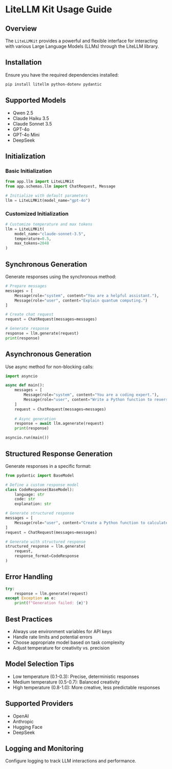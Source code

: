 # LiteLLM Kit Usage Guide

## Overview
The `LiteLLMKit` provides a powerful and flexible interface for interacting with various Large Language Models (LLMs) through the LiteLLM library.

## Installation
Ensure you have the required dependencies installed:
```bash
pip install litellm python-dotenv pydantic
```

## Supported Models
- Qwen 2.5
- Claude Haiku 3.5
- Claude Sonnet 3.5
- GPT-4o
- GPT-4o Mini
- DeepSeek

## Initialization

### Basic Initialization
```python
from app.llm import LiteLLMKit
from app.schemas.llm import ChatRequest, Message

# Initialize with default parameters
llm = LiteLLMKit(model_name="gpt-4o")
```

### Customized Initialization
```python
# Customize temperature and max tokens
llm = LiteLLMKit(
    model_name="claude-sonnet-3.5", 
    temperature=0.5, 
    max_tokens=2048
)
```

## Synchronous Generation
Generate responses using the synchronous method:

```python
# Prepare messages
messages = [
    Message(role="system", content="You are a helpful assistant."),
    Message(role="user", content="Explain quantum computing.")
]

# Create chat request
request = ChatRequest(messages=messages)

# Generate response
response = llm.generate(request)
print(response)
```

## Asynchronous Generation
Use async method for non-blocking calls:

```python
import asyncio

async def main():
    messages = [
        Message(role="system", content="You are a coding expert."),
        Message(role="user", content="Write a Python function to reverse a string.")
    ]
    request = ChatRequest(messages=messages)
    
    # Async generation
    response = await llm.agenerate(request)
    print(response)

asyncio.run(main())
```

## Structured Response Generation
Generate responses in a specific format:

```python
from pydantic import BaseModel

# Define a custom response model
class CodeResponse(BaseModel):
    language: str
    code: str
    explanation: str

# Generate structured response
messages = [
    Message(role="user", content="Create a Python function to calculate factorial")
]
request = ChatRequest(messages=messages)

# Generate with structured response
structured_response = llm.generate(
    request, 
    response_format=CodeResponse
)
```

## Error Handling
```python
try:
    response = llm.generate(request)
except Exception as e:
    print(f"Generation failed: {e}")
```

## Best Practices
- Always use environment variables for API keys
- Handle rate limits and potential errors
- Choose appropriate model based on task complexity
- Adjust temperature for creativity vs. precision

## Model Selection Tips
- Low temperature (0.1-0.3): Precise, deterministic responses
- Medium temperature (0.5-0.7): Balanced creativity
- High temperature (0.8-1.0): More creative, less predictable responses

## Supported Providers
- OpenAI
- Anthropic
- Hugging Face
- DeepSeek

## Logging and Monitoring
Configure logging to track LLM interactions and performance.
```
